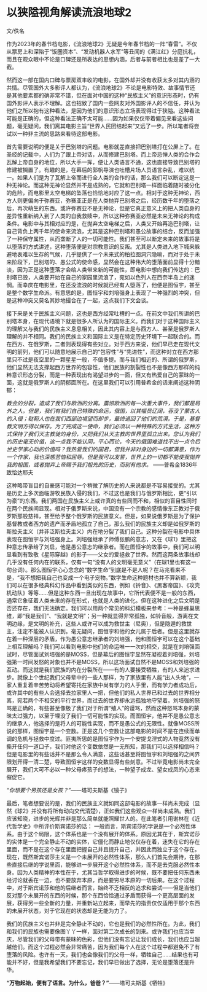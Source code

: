 # 以狭隘视角解读流浪地球2
文/佚名

作为2023年的春节档电影，《流浪地球2》无疑是今年春节档的一阵“春雷”。不仅从票房上和深陷于“饭圈资本”、“发动机器人水军”等丑闻的《满江红》分庭抗礼，而且在观众眼中不论是口碑还是所表达的思想内涵，后者与前者相比也是差了一大截。

然而这一部在国内口碑与票房双丰收的电影，在国外却并没有收获太多对其内涵的共情。尽管国外大多影评人都认为，《流浪地球2》不论是电影特效、故事情节还是其他要素都的确非常不错，但在面对中国的这种“民族主义”的意识形态时，仍有国外影评人表示不理解。这也招致了国内一些网友对外国影评人的不信任，并认为他们之所以抱有这种看法，是因为他们的意识形态立场表现得过于狭隘。这种看法可能是正确的，但这种看法正确不太可能……因为如果仅仅带着偏见来看这些问题，毫无疑问，我们离其电影主旨“世界人民团结起来”又远了一步。所以笔者将尝试以一种非主流的思路来看待这部电影。

首先需要说明的便是关于巴别塔的问题。电影就差直接把巴别塔打在公屏上了。在圣经的记载中，人们为了跟上帝对话，从而修建巴别塔。而上帝忌惮人类的合作会瓦解上帝自身的地位，所以大手一挥，便让人类语言不通，这也直接导致巴别塔的修建被搁置了。有趣的是，在幕后的郭帆导演也吐槽片场人员语言杂乱，难以统一。如果人们是为了瓦解上帝而进行全人类的合作的话，那么我们可以断定这是一种无神论。而这种无神论显然并不是成熟的，它就和巴别塔一样面临着随时被分化的危险，而电影里太空电梯的坠落也恰恰地对应了这一点。相对于这种无神论，西方人则更偏向于弥赛亚，弥赛亚正是在人类抛弃巴别塔之后，经历数千年的堕落之后，再次萌生的东西。或许弥赛亚不是无神论，但是它真正意义上的把人类自身的差异性重新纳入到了人类的自我救赎中，所以这种弥赛亚必然是未来无神论的构成条件。电影中与其相对应的是，在抛弃太空电梯之后，人类又开始再造巴别塔，让自己背负上两千年的使命来流浪，尤其是这种巴别塔和愚公故事的结合，反而加强了一种保守属性，从而垄断了人的一切可能性。我们甚至可以断定未来的故事将是以堕落的方式讲述，这种堕落便是对宗教意识的反叛。尤其是人类进入地下城来躲避地表难以生存的气候，几乎提供了一个未来式的柏拉图洞穴隐喻，而对于处于未来阶段下，巴别塔的、愚公式的使命感，显然会在这种伟大的堕落面前显得十分黯淡，因为正是这种堕落才会给人类带来新的可能性，即电影中想向我们传达的：巴别塔已毁，人类要开始在自己的家园里流浪了，宛如以色列人在西奈半岛上的迷惘。而幸庆在电影里，在还没流浪的时候就已经有人堕落了，他便是图恒宇，甚至是整个数字生命派。有意思的是，图恒宇和刘培强身上表现了一种强烈的冲突，但是这种冲突又莫名其妙地撮合在了一起，这点我们下文会谈。

接下来是关于民族主义问题，这也是西方经常吐槽的一点。在前文中我们所讲的巴别塔本身，在现代语境下就是很多人所认为的国际主义。而我们对于这种国际主义的理解又与我们的民族主义息息相关，因此其内容上是与西方人、甚至是俄罗斯人理解的并不相同。我们的民族主义和国际主义是在特定历史环境下一起联合的。而在西方、在俄罗斯，二者则表现得有些对立。对于西方来说，他们早已走在现代文明的前列，他们可以随意地展示自己的“包容性”与“先进性”，而这种对立在西方那里只不过是夜空里的一颗星星一般，不值多提。而与我们相近的、所谓的俄罗斯，他们显然无法支撑起西方世界的包容性，他们民族的割裂性也不是像西方那样的纯粹意识形态分裂，而是一种表现出有渴望进步的一面，但又有热爱自己的蒙昧的一面，这就是俄罗斯人的阴郁面所在。在这里我们可以引用普希金的话来阐述这种阴郁：

_教会的分裂，造成了我们与欧洲的分离。震惊欧洲的每一次重大事件，我们都是局外之人。但是，我们有我们自己特殊的命运，俄国，以其幅员辽阔，吞没了蒙古人的入侵；鞑靼人也在我们西部边境望而却步，最终退回了他们的荒漠。于是，基督教文明方得以保存。为了完成这一使命，我们必须以一种特殊的方式生活，这种方式保持了我们天主教徒的身份，又把我们从天主教的世界里孤立出来。您认为我们的历史毫无价值，这一点我不能认同，平心而论，今天的俄国难道找不出一点令后世史学家心动的价值吗？我热爱我们的国君，但我并非对身边的一切都满意，作为一个作家，我也深感苦恼和屈辱。但是我可以发誓，世界上的一切都不能使我抛弃我的祖国，或者抛弃上帝赐予我们祖先的历史，而别有他求。_
——普希金1836年致恰达耶夫

这种略带盲目的自豪感可能对一个稍微了解历史的人来说都是不容易接受的。尤其是历史上多次面临游牧民族入侵的我们，不过这也是我们与俄罗斯相比，更“引以为豪”的东西。我们两国在民族主义上或许真的有些同而不和，相似的盲目性同时在两个民族间显现。相对于俄罗斯来说，中国没有一个宗教的感情像东正教对于俄罗斯那般慈祥，甚至给予整个俄罗斯的民族意义。但是，如果说俄罗斯是为了保护基督教或者西方的遗产而矛盾地孤立了自己，那么我们的民族主义却是如俄罗斯的斯拉夫主义（并非泛斯拉夫主义）内在地分裂了我们自己。这种分裂在电影中具体表现在图恒宇与刘培强身上。刘培强继承了师傅张鹏的意志，又在《球1》里把这种意志传承给了刘启，他是愚公意志的继承者。而在图恒宇的故事中，我们可以明显看到有致敬《星际穿越》的影子——父女的爱拯救了世界。然而这两条故事线却几乎没有任何内在的联系，仅有一句“没有人的文明毫无意义”（在球1里也有这一句台词）。那么图恒宇心心念念的“数字生命”到底是不是人呢？在马兆看来不是，“我不想把我自己也变成一个电子宠物。”数字生命这种题材也并不算新颖，我们可以在很多经典科幻作品中看到类似的东西，例如《铃音》、《黑客帝国》、《攻壳机动队》等等……但是这种东西一旦出现在故事中，它所代表便不是一般的东西，通常它象征着人类未来的存在形式，也就是人类的进化。但在这种进化之后文明是否还存在，我们无法确定。我们可以用两个常见的科幻模板来参考：一种是蜂巢思维，即“我是我们”、“我就是文明”；另一种就显得非常孤独，如铃音般，游离在文明边缘，是文明的补充，这些人或许可以成为救世主（尼奥），但是隐遁的救世主，注定不能被人认识到。毫无疑问，图恒宇和他的女儿属于后者。但是这里就存在着一种深层的矛盾，作为愚公意志继承者的刘培强，他和图恒宇可以在这个基础上相互理解吗？我们可以看到电影中他们的命运唯一一次的相交，就是在刘培强面试时，尽管面试刘培强的是MOSS，但是幕后的图恒宇显然在凝视着刘培强，刘培强第一时间发怒的对象也并不是MOSS，所以这场面试自然不是MOSS和刘培强的互动。而这就是我们民族的内在分裂所在——有的人要接受牺牲，有的人来追求进步。就像上个世纪我们父母辈中的一些人那样，为了家族里有人能“出人头地”，一家人重复着辛苦劳动将希望寄托在家族中尚有学力的人手里，而有学力者成功后，或许其中的有些人会选择去拉家里人一把，但他们的私人世界已和过去的世界相分离，宛若两个不相交的平行世界，而过去的世界却永远孤独地守望着。刘培强的怒骂是正确的，有些甚至像极了我们对于所谓“殖人”的谩骂，然而这种怒骂本身的蒙昧太过强力，以至于埋没了我们一切可能性的实现。而图恒宇，他并不是愚公意志的继承人，他选择的是将人的可能性实现，而不是愚公式的无限性。就像MOSS所说的那样，图恒宇是一个变数。正是这几个变数让这部电影的时间不是在连续而单调的危机与拯救中度过。匪夷所思的是图恒宇作为一个安提戈涅式的人物竟然没有撕开任何一道口子，我们对他这个变数依然是一无所知，那我们可以选择相信吗？但是电影里的有些话并不是那么令人满意，这些话甚至将图恒宇和刘培强的之间界限划开得一清二楚，导致图恒宇这样的变数显得有些刻意。不过毕竟电影尚未完全展开，我们大可不必以一种父母疼孩子的想法，一种望子成龙、望女成凤的心态来催促它。

_“你想要个男孩还是女孩？”_——塔可夫斯基《镜子》

最后，笔者想要说的是，我们的民族主义就如同这部电影的故事一样尚未完成（显然《球2》并没有将所有动向交代清楚），正如我们这些观众一样尚未成熟。我们应该知晓，进步的光辉并非是那么简单就能照耀世人的。在此笔者引用谢林在《近代哲学史》中所评价斯宾诺莎的话：
一般而言，斯宾诺莎的学说是一个必然性体系。由于这个局限，这个体系也是一个没有展开的体系。原因尤其在于，斯宾诺莎的实体是一个完全静止不动的实体，它僵化而静止地仅仅存在着，迷失在它的存在里面，而不是在这个存在里面把握自己并且提升自己，并因此而独立于这个存在。现在，既然斯宾诺莎主义是一个未展开的必然性体系，那么人们首先会期待，在那些直接后继的学说里面，能够进一步展开这个必然性体系，而不是去克服必然性本身。因为人类精神的本性在于，尤其当哲学取得进步的时候，既不要把任何东西未经讨论就丢在一边，也不要放弃本原，而是要穷尽本原的一切后果。在这个过程中，对于斯宾诺莎和他的后继者而言，始终不乏相反的追求和尝试——但是当他们反对那个未展开的东西的时候，那个东西恰恰通过矛盾而获得一个更高层面的发展，获得另一些全新的力量，并重新站立起来，而早先的指责仅仅适用于那个东西的未展开状态，对于它现在的状态却是无能为力了。

我们的民族主义也并非是完全静止不动的，它也是我们的必然性所在。为此，我们和我们的民族也需要像图丫丫一样，面对第二次成长的到来。或许我们也应当幸庆，尽管我们的父母带有蒙昧的色彩，但他们没有忘记让我们成长，我们也应当超越他们。而这个过程必然会非常痛苦，因为我们每个人在这个过程中都避免不了有堕落的风险。也许有一天，我们也会像我们的父母一样，牺牲自己……结果也有可能并不好，但是我希望我们不要忘记，我们早已做出了选择，无论是堕落还是升华。

**“万物起始，便有了语言。为什么，爸爸？”**——塔可夫斯基《牺牲》
